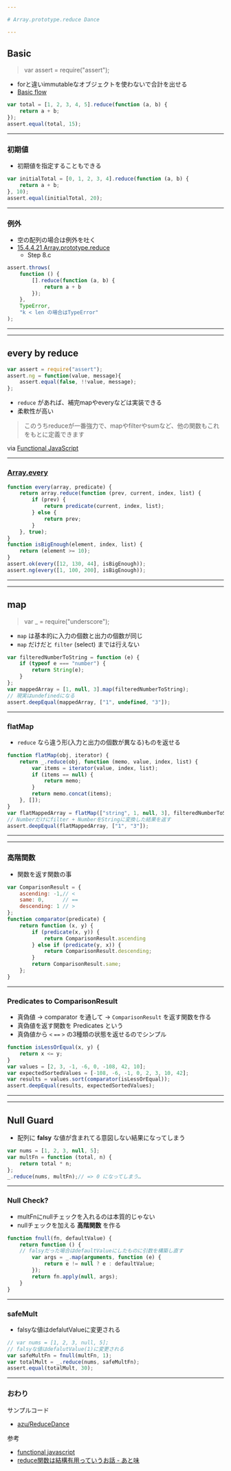 ```yaml
---

# Array.prototype.reduce Dance

---
```


## Basic

> var assert = require("assert");

* forと違いimmutableなオブジェクトを使わないで合計を出せる
* <a href="http://toolness.github.io/slowmo-js/?code=%5B1%2C%202%5D.reduce(function%20(x%2C%20y)%20%7B%20return%20x%20%2B%20y%20%7D)%3B&amp;filterrange=5-5">Basic flow</a>

``` js
var total = [1, 2, 3, 4, 5].reduce(function (a, b) {
    return a + b;
});
assert.equal(total, 15);
```

---

### 初期値

* 初期値を指定することもできる

``` js
var initialTotal = [0, 1, 2, 3, 4].reduce(function (a, b) {
    return a + b;
}, 10);
assert.equal(initialTotal, 20);
```

---

### 例外

* 空の配列の場合は例外を吐く
* [15.4.4.21 Array.prototype.reduce](http://www.ecma-international.org/ecma-262/5.1/#sec-15.4.4.21 "15.4.4.21 Array.prototype.reduce")
	* Step 8.c

``` js
assert.throws(
    function () {
        [].reduce(function (a, b) {
            return a + b
        });
    },
    TypeError,
    "k < len の場合はTypeError"
);
```

----

---

## every by reduce


``` js
var assert = require("assert");
assert.ng = function(value, message){
    assert.equal(false, !!value, message);
};
```

* ``reduce`` があれば、補完mapやeveryなどは実装できる
* 柔軟性が高い

> このうちreduceが一番強力で、mapやfilterやsumなど、他の関数もこれをもとに定義できます

via [Functional JavaScript](https://gist.github.com/ympbyc/5564146 "Functional JavaScript")

---

### [Array.every](https://developer.mozilla.org/ja/docs/Web/JavaScript/Reference/Global_Objects/Array/every "Array.every")

``` js
function every(array, predicate) {
    return array.reduce(function (prev, current, index, list) {
        if (prev) {
            return predicate(current, index, list);
        } else {
            return prev;
        }
    }, true);
}
function isBigEnough(element, index, list) {
    return (element >= 10);
}
assert.ok(every([12, 130, 44], isBigEnough));
assert.ng(every([1, 100, 200], isBigEnough));
```

----

---

## map

> var _ = require("underscore");

* ``map`` は基本的に入力の個数と出力の個数が同じ
* ``map`` だけだと ``filter`` (select) までは行えない

``` js
var filteredNumberToString = function (e) {
    if (typeof e === "number") {
        return String(e);
    }
};
var mappedArray = [1, null, 3].map(filteredNumberToString);
// 現実はundefinedになる
assert.deepEqual(mappedArray, ["1", undefined, "3"]);
```

---

### flatMap

* ``reduce`` なら違う形(入力と出力の個数が異なる)ものを返せる

``` js
function flatMap(obj, iterator) {
    return _.reduce(obj, function (memo, value, index, list) {
        var items = iterator(value, index, list);
        if (items == null) {
            return memo;
        }
        return memo.concat(items);
    }, []);
}
var flatMappedArray = flatMap(["string", 1, null, 3], filteredNumberToString);
// Numberだけにfilter + NumberをStringに変換した結果を返す
assert.deepEqual(flatMappedArray, ["1", "3"]);
```


----

---

### 高階関数

* 関数を返す関数の事

``` js
var ComparisonResult = {
    ascending: -1,// <
    same: 0,      // ==
    descending: 1 // >
};
function comparator(predicate) {
    return function (x, y) {
        if (predicate(x, y)) {
            return ComparisonResult.ascending
        } else if (predicate(y, x)) {
            return ComparisonResult.descending;
        }
        return ComparisonResult.same;
    };
}
```

---

### Predicates to ComparisonResult


* 真偽値 -> comparator を通して -> ``ComparisonResult`` を返す関数を作る
* 真偽値を返す関数を Predicates という
* 真偽値から ``<`` ``==`` ``>`` の3種類の状態を返せるのでシンプル
 
``` js
function isLessOrEqual(x, y) {
    return x <= y;
}
var values = [2, 3, -1, -6, 0, -108, 42, 10];
var expectedSortedValues = [-108, -6, -1, 0, 2, 3, 10, 42];
var results = values.sort(comparator(isLessOrEqual));
assert.deepEqual(results, expectedSortedValues);
```

----

---

## Null Guard

* 配列に **falsy** な値が含まれてる意図しない結果になってしまう
    
``` js
var nums = [1, 2, 3, null, 5];
var multFn = function (total, n) {
    return total * n;
};
_.reduce(nums, multFn);// => 0 になってしまう…
```

---

### Null Check?

* multFnにnullチェックを入れるのは本質的じゃない
* nullチェックを加える **高階関数** を作る

``` js
function fnull(fn, defaultValue) {
    return function () {
    // falsyだった場合はdefaultValueにしたものに引数を構築し直す
        var args = _.map(arguments, function (e) {
            return e != null ? e : defaultValue;
        });
        return fn.apply(null, args);
    }
}
```

---

### safeMult

* falsyな値はdefalutValueに変更される

``` js
// var nums = [1, 2, 3, null, 5];
// falsyな値はdefalutValue(1)に変更される
var safeMultFn = fnull(multFn, 1);
var totalMult = _.reduce(nums, safeMultFn);
assert.equal(totalMult, 30);
```

---

### おわり

サンプルコード

* [azu/ReduceDance](https://github.com/azu/ReduceDance "azu/ReduceDance")

参考

* [functional javascript](http://www.functionaljavascript.com/ "functional javascript")
* [reduce関数は結構有用っていうお話 - あと味](http://taiju.hatenablog.com/entry/20110331/1301535208#fn1 "reduce関数は結構有用っていうお話 - あと味")